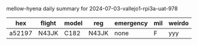 mellow-hyena daily summary for 2024-07-03-vallejo1-rpi3a-uat-978

|hex|flight|model|reg|emergency|mil|weirdo|
|--|--|--|--|--|--|--|
|a52197|N43JK|C182|N43JK|none|F|yyy|

